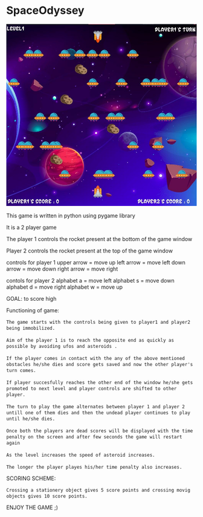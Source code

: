 # SpaceOdyssey

![Game](https://github.com/kganeshchandan/SpaceOdyssey/blob/master/game.jpg?raw=true)

This game is written in python using pygame library 

It is a 2 player game

The player 1 controls the rocket present at the bottom of the game window

Player 2 controls the rocket present at the top of the game window

controls for player 1
        upper arrow = move up
         left arrow = move left
         down arrow = move down
        right arrow = move right

contols for player 2
         alphabet a = move left
         alphabet s = move down
         alphabet d = move right
         alphabet w = move up

GOAL: to score high

Functioning of game:

    The game starts with the controls being given to player1 and player2 being immobilized.
    
    Aim of the player 1 is to reach the opposite end as quickly as possible by avoiding ufos and asteroids .
    
    If the player comes in contact with the any of the above mentioned obstacles he/she dies and score gets saved and now the other player's turn comes.
    
    If player succesfully reaches the other end of the window he/she gets promoted to next level and player controls are shifted to other player.

    The turn to play the game alternates between player 1 and player 2 untill one of them dies and then the undead player continues to play until he/she dies.

    Once both the players are dead scores will be displayed with the time penalty on the screen and after few seconds the game will restart again
    
    As the level increases the speed of asteroid increases.
    
    The longer the player playes his/her time penalty also increases.

SCORING SCHEME:

    Crossing a stationery object gives 5 score points and crossing movig objects gives 10 score points.

ENJOY THE GAME ;)
